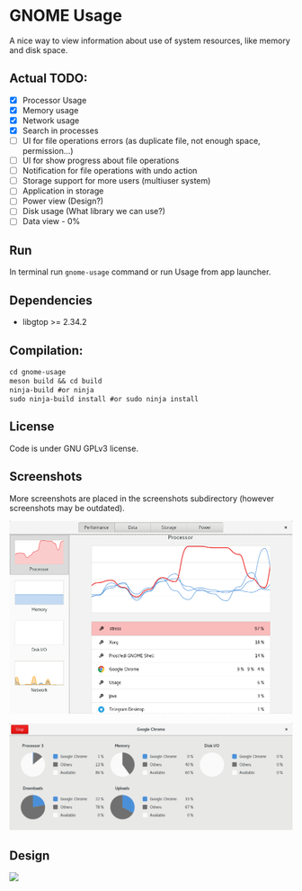 # GNOME Usage

A nice way to view information about use of system resources, like memory and disk space.

## Actual TODO:
- [x] Processor Usage
- [x] Memory usage
- [x] Network usage
- [x] Search in processes 
- [ ] UI for file operations errors (as duplicate file, not enough space, permission...)
- [ ] UI for show progress about file operations
- [ ] Notification for file operations with undo action
- [ ] Storage support for more users (multiuser system)
- [ ] Application in storage 
- [ ] Power view (Design?)
- [ ] Disk usage (What library we can use?)
- [ ] Data view - 0%

## Run
In terminal run ```gnome-usage``` command or run Usage from app launcher.

## Dependencies
- libgtop >= 2.34.2

## Compilation:
```
cd gnome-usage
meson build && cd build
ninja-build #or ninja
sudo ninja-build install #or sudo ninja install
```

## License
Code is under GNU GPLv3 license.

## Screenshots
More screenshots are placed in the screenshots subdirectory (however screenshots may be outdated).

![Screenshot](screenshots/screenshot11.png?raw=true )

![Screenshot](screenshots/screenshot10.png?raw=true )

## Design
<img src="https://raw.githubusercontent.com/gnome-design-team/gnome-mockups/master/usage/usage-wires.png">
